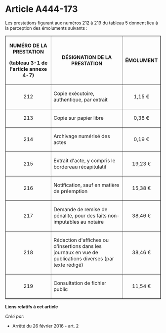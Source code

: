 # Article A444-173

Les prestations figurant aux numéros 212 à 219 du tableau 5 donnent lieu à la perception des émoluments suivants : 

<table border="1">
    <tbody>
      <tr>
        <th>

NUMÉRO DE LA PRESTATION 

(tableau 3-1 de l'article annexe 4-7) 

</th>
        <th>

DÉSIGNATION DE LA PRESTATION 

</th>
        <th>

ÉMOLUMENT 

</th>
      </tr>
      <tr>
        <td align="center" valign="middle">

212 

</td>
        <td valign="middle">

Copie exécutoire, authentique, par extrait 

</td>
        <td align="center" valign="middle">

1,15 € 

</td>
      </tr>
      <tr>
        <td align="center" valign="middle">

213 

</td>
        <td valign="middle">

Copie sur papier libre 

</td>
        <td align="center" valign="middle">

0,38 € 

</td>
      </tr>
      <tr>
        <td align="center" valign="middle">

214 

</td>
        <td valign="middle">

Archivage numérisé des actes 

</td>
        <td align="center" valign="middle">

0,19 € 

</td>
      </tr>
      <tr>
        <td align="center" valign="middle">

215 

</td>
        <td valign="middle">

Extrait d'acte, y compris le bordereau récapitulatif 

</td>
        <td align="center" valign="middle">

19,23 € 

</td>
      </tr>
      <tr>
        <td align="center" valign="middle">

216 

</td>
        <td valign="middle">

Notification, sauf en matière de préemption 

</td>
        <td align="center" valign="middle">

15,38 € 

</td>
      </tr>
      <tr>
        <td align="center" valign="middle">

217 

</td>
        <td valign="middle">

Demande de remise de pénalité, pour des faits non-imputables au notaire 

</td>
        <td align="center" valign="middle">

38,46 € 

</td>
      </tr>
      <tr>
        <td align="center" valign="middle">

218 

</td>
        <td valign="middle">

Rédaction d'affiches ou d'insertions dans les journaux en vue de publications diverses (par texte rédigé) 

</td>
        <td align="center" valign="middle">

38,46 € 

</td>
      </tr>
      <tr>
        <td align="center" valign="middle">

219 

</td>
        <td valign="middle">

Consultation de fichier public 

</td>
        <td align="center" valign="middle">

11,54 € 

</td>
      </tr>
    </tbody>
  </table>

**Liens relatifs à cet article**

_Créé par_:

  - Arrêté du 26 février 2016 - art. 2
